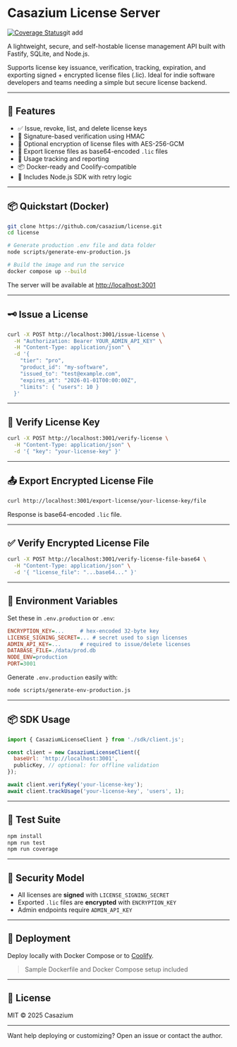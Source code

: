 # Casazium License Server

[![Coverage Status](https://coveralls.io/repos/github/casazium/license/badge.svg?branch=main)](https://coveralls.io/github/casazium/license?branch=main)git add

A lightweight, secure, and self-hostable license management API built with Fastify, SQLite, and Node.js.

Supports license key issuance, verification, tracking, expiration, and exporting signed + encrypted license files (.lic). Ideal for indie software developers and teams needing a simple but secure license backend.

---

## 🚀 Features

- ✅ Issue, revoke, list, and delete license keys
- 🔑 Signature-based verification using HMAC
- 🔐 Optional encryption of license files with AES-256-GCM
- 📁 Export license files as base64-encoded `.lic` files
- 🧪 Usage tracking and reporting
- 📦 Docker-ready and Coolify-compatible
- 🧰 Includes Node.js SDK with retry logic

---

## 📦 Quickstart (Docker)

```bash
git clone https://github.com/casazium/license.git
cd license

# Generate production .env file and data folder
node scripts/generate-env-production.js

# Build the image and run the service
docker compose up --build
```

The server will be available at [http://localhost:3001](http://localhost:3001)

---

## 🗝️ Issue a License

```bash
curl -X POST http://localhost:3001/issue-license \
  -H "Authorization: Bearer YOUR_ADMIN_API_KEY" \
  -H "Content-Type: application/json" \
  -d '{
    "tier": "pro",
    "product_id": "my-software",
    "issued_to": "test@example.com",
    "expires_at": "2026-01-01T00:00:00Z",
    "limits": { "users": 10 }
  }'
```

---

## 🔎 Verify License Key

```bash
curl -X POST http://localhost:3001/verify-license \
  -H "Content-Type: application/json" \
  -d '{ "key": "your-license-key" }'
```

---

## 📤 Export Encrypted License File

```bash
curl http://localhost:3001/export-license/your-license-key/file
```

Response is base64-encoded `.lic` file.

---

## ✅ Verify Encrypted License File

```bash
curl -X POST http://localhost:3001/verify-license-file-base64 \
  -H "Content-Type: application/json" \
  -d '{ "license_file": "...base64..." }'
```

---

## 🔧 Environment Variables

Set these in `.env.production` or `.env`:

```ini
ENCRYPTION_KEY=...     # hex-encoded 32-byte key
LICENSE_SIGNING_SECRET=... # secret used to sign licenses
ADMIN_API_KEY=...      # required to issue/delete licenses
DATABASE_FILE=./data/prod.db
NODE_ENV=production
PORT=3001
```

Generate `.env.production` easily with:

```bash
node scripts/generate-env-production.js
```

---

## 📦 SDK Usage

```js
import { CasaziumLicenseClient } from './sdk/client.js';

const client = new CasaziumLicenseClient({
  baseUrl: 'http://localhost:3001',
  publicKey, // optional: for offline validation
});

await client.verifyKey('your-license-key');
await client.trackUsage('your-license-key', 'users', 1);
```

---

## 🧪 Test Suite

```bash
npm install
npm run test
npm run coverage
```

---

## 🔐 Security Model

- All licenses are **signed** with `LICENSE_SIGNING_SECRET`
- Exported `.lic` files are **encrypted** with `ENCRYPTION_KEY`
- Admin endpoints require `ADMIN_API_KEY`

---

## 🐳 Deployment

Deploy locally with Docker Compose or to [Coolify](https://coolify.io).

> Sample Dockerfile and Docker Compose setup included

---

## 📄 License

MIT © 2025 Casazium

---

Want help deploying or customizing? Open an issue or contact the author.
